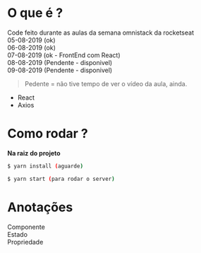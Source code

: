 # O que é ?
Code feito durante as aulas da semana omnistack da rocketseat   
05-08-2019 (ok)  
06-08-2019 (ok)  
07-08-2019 (ok - FrontEnd com React)  
08-08-2019 (Pendente - disponivel)  
09-08-2019 (Pendente - disponivel)
>Pedente = não tive tempo de ver o vídeo da aula, ainda.
* React
* Axios

# Como rodar ?
**Na raiz do projeto**  

```bash
$ yarn install (aguarde)

$ yarn start (para rodar o server)
```

# Anotações
Componente  
Estado  
Propriedade